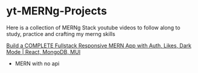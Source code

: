 # yt-MERNg-Projects
Here is a collection of MERNg Stack youtube videos to follow along to study, practice and crafting my merng skills

[Build a COMPLETE Fullstack Responsive MERN App with Auth, Likes, Dark Mode | React, MongoDB, MUI](https://www.youtube.com/watch?v=K8YELRmUb5o)
- MERN with no api
